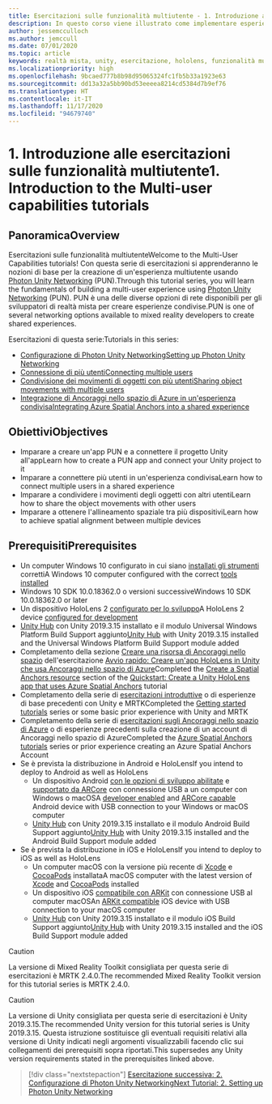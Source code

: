 ```yaml
---
title: Esercitazioni sulle funzionalità multiutente - 1. Introduzione alle esercitazioni sulle funzionalità multiutente
description: In questo corso viene illustrato come implementare esperienze multiutente condivise in un'applicazione HoloLens 2.
author: jessemcculloch
ms.author: jemccull
ms.date: 07/01/2020
ms.topic: article
keywords: realtà mista, unity, esercitazione, hololens, funzionalità multiutente, Photon, MRTK, mixed reality toolkit, UWP, ancoraggi nello spazio di Azure
ms.localizationpriority: high
ms.openlocfilehash: 9bcaed777b8b98d95065324fc1fb5b33a1923e63
ms.sourcegitcommit: dd13a32a5bb90bd53eeeea8214cd5384d7b9ef76
ms.translationtype: HT
ms.contentlocale: it-IT
ms.lasthandoff: 11/17/2020
ms.locfileid: "94679740"
---
```

# <a name="1-introduction-to-the-multi-user-capabilities-tutorials"></a><span data-ttu-id="c7dec-105">1. Introduzione alle esercitazioni sulle funzionalità multiutente</span><span class="sxs-lookup"><span data-stu-id="c7dec-105">1. Introduction to the Multi-user capabilities tutorials</span></span>

## <a name="overview"></a><span data-ttu-id="c7dec-106">Panoramica</span><span class="sxs-lookup"><span data-stu-id="c7dec-106">Overview</span></span>

<span data-ttu-id="c7dec-107">Esercitazioni sulle funzionalità multiutente</span><span class="sxs-lookup"><span data-stu-id="c7dec-107">Welcome to the Multi-User Capabilities tutorials!</span></span> <span data-ttu-id="c7dec-108">Con questa serie di esercitazioni si apprenderanno le nozioni di base per la creazione di un'esperienza multiutente usando <a href="https://www.photonengine.com/PUN" target="_blank">Photon Unity Networking</a> (PUN).</span><span class="sxs-lookup"><span data-stu-id="c7dec-108">Through this tutorial series, you will learn the fundamentals of building a multi-user experience using <a href="https://www.photonengine.com/PUN" target="_blank">Photon Unity Networking</a> (PUN).</span></span> <span data-ttu-id="c7dec-109">PUN è una delle diverse opzioni di rete disponibili per gli sviluppatori di realtà mista per creare esperienze condivise.</span><span class="sxs-lookup"><span data-stu-id="c7dec-109">PUN is one of several networking options available to mixed reality developers to create shared experiences.</span></span>

<span data-ttu-id="c7dec-110">Esercitazioni di questa serie:</span><span class="sxs-lookup"><span data-stu-id="c7dec-110">Tutorials in this series:</span></span>

* [<span data-ttu-id="c7dec-111">Configurazione di Photon Unity Networking</span><span class="sxs-lookup"><span data-stu-id="c7dec-111">Setting up Photon Unity Networking</span></span>](mr-learning-sharing-02.md)
* [<span data-ttu-id="c7dec-112">Connessione di più utenti</span><span class="sxs-lookup"><span data-stu-id="c7dec-112">Connecting multiple users</span></span>](mr-learning-sharing-03.md)
* [<span data-ttu-id="c7dec-113">Condivisione dei movimenti di oggetti con più utenti</span><span class="sxs-lookup"><span data-stu-id="c7dec-113">Sharing object movements with multiple users</span></span>](mr-learning-sharing-04.md)
* [<span data-ttu-id="c7dec-114">Integrazione di Ancoraggi nello spazio di Azure in un'esperienza condivisa</span><span class="sxs-lookup"><span data-stu-id="c7dec-114">Integrating Azure Spatial Anchors into a shared experience</span></span>](mr-learning-sharing-05.md)

## <a name="objectives"></a><span data-ttu-id="c7dec-115">Obiettivi</span><span class="sxs-lookup"><span data-stu-id="c7dec-115">Objectives</span></span>

* <span data-ttu-id="c7dec-116">Imparare a creare un'app PUN e a connettere il progetto Unity all'app</span><span class="sxs-lookup"><span data-stu-id="c7dec-116">Learn how to create a PUN app and connect your Unity project to it</span></span>
* <span data-ttu-id="c7dec-117">Imparare a connettere più utenti in un'esperienza condivisa</span><span class="sxs-lookup"><span data-stu-id="c7dec-117">Learn how to connect multiple users in a shared experience</span></span>
* <span data-ttu-id="c7dec-118">Imparare a condividere i movimenti degli oggetti con altri utenti</span><span class="sxs-lookup"><span data-stu-id="c7dec-118">Learn how to share the object movements with other users</span></span>
* <span data-ttu-id="c7dec-119">Imparare a ottenere l'allineamento spaziale tra più dispositivi</span><span class="sxs-lookup"><span data-stu-id="c7dec-119">Learn how to achieve spatial alignment between multiple devices</span></span>

## <a name="prerequisites"></a><span data-ttu-id="c7dec-120">Prerequisiti</span><span class="sxs-lookup"><span data-stu-id="c7dec-120">Prerequisites</span></span>

* <span data-ttu-id="c7dec-121">Un computer Windows 10 configurato in cui siano [installati gli strumenti](../../install-the-tools.md) corretti</span><span class="sxs-lookup"><span data-stu-id="c7dec-121">A Windows 10 computer configured with the correct [tools installed](../../install-the-tools.md)</span></span>
* <span data-ttu-id="c7dec-122">Windows 10 SDK 10.0.18362.0 o versioni successive</span><span class="sxs-lookup"><span data-stu-id="c7dec-122">Windows 10 SDK 10.0.18362.0 or later</span></span>
* <span data-ttu-id="c7dec-123">Un dispositivo HoloLens 2 [configurato per lo sviluppo](../../platform-capabilities-and-apis/using-visual-studio.md#enabling-developer-mode)</span><span class="sxs-lookup"><span data-stu-id="c7dec-123">A HoloLens 2 device [configured for development](../../platform-capabilities-and-apis/using-visual-studio.md#enabling-developer-mode)</span></span>
* <span data-ttu-id="c7dec-124"><a href="https://docs.unity3d.com/Manual/GettingStartedInstallingHub.html" target="_blank">Unity Hub</a> con Unity 2019.3.15 installato e il modulo Universal Windows Platform Build Support aggiunto</span><span class="sxs-lookup"><span data-stu-id="c7dec-124"><a href="https://docs.unity3d.com/Manual/GettingStartedInstallingHub.html" target="_blank">Unity Hub</a> with Unity 2019.3.15 installed and the Universal Windows Platform Build Support module added</span></span>
* <span data-ttu-id="c7dec-125">Completamento della sezione [Creare una risorsa di Ancoraggi nello spazio](https://docs.microsoft.com/azure/spatial-anchors/quickstarts/get-started-unity-hololens#create-a-spatial-anchors-resource) dell'esercitazione [Avvio rapido: Creare un'app HoloLens in Unity che usa Ancoraggi nello spazio di Azure](https://docs.microsoft.com/azure/spatial-anchors/quickstarts/get-started-unity-hololens)</span><span class="sxs-lookup"><span data-stu-id="c7dec-125">Completed the [Create a Spatial Anchors resource](https://docs.microsoft.com/azure/spatial-anchors/quickstarts/get-started-unity-hololens#create-a-spatial-anchors-resource) section of the [Quickstart: Create a Unity HoloLens app that uses Azure Spatial Anchors](https://docs.microsoft.com/azure/spatial-anchors/quickstarts/get-started-unity-hololens) tutorial</span></span>
* <span data-ttu-id="c7dec-126">Completamento della serie di [esercitazioni introduttive](mr-learning-base-01.md) o di esperienze di base precedenti con Unity e MRTK</span><span class="sxs-lookup"><span data-stu-id="c7dec-126">Completed the [Getting started tutorials](mr-learning-base-01.md) series or some basic prior experience with Unity and MRTK</span></span>
* <span data-ttu-id="c7dec-127">Completamento della serie di [esercitazioni sugli Ancoraggi nello spazio di Azure](mr-learning-asa-01.md) o di esperienze precedenti sulla creazione di un account di Ancoraggi nello spazio di Azure</span><span class="sxs-lookup"><span data-stu-id="c7dec-127">Completed the [Azure Spatial Anchors tutorials](mr-learning-asa-01.md) series or prior experience creating an Azure Spatial Anchors Account</span></span>
* <span data-ttu-id="c7dec-128">Se è prevista la distribuzione in Android e HoloLens</span><span class="sxs-lookup"><span data-stu-id="c7dec-128">If you intend to deploy to Android as well as HoloLens</span></span>
  * <span data-ttu-id="c7dec-129">Un dispositivo Android <a href="https://developer.android.com/studio/debug/dev-options" target="_blank">con le opzioni di sviluppo abilitate</a> e <a href="https://developers.google.com/ar/discover/supported-devices" target="_blank">supportato da ARCore</a> con connessione USB a un computer con Windows o macOS</span><span class="sxs-lookup"><span data-stu-id="c7dec-129">A <a href="https://developer.android.com/studio/debug/dev-options" target="_blank">developer enabled</a> and <a href="https://developers.google.com/ar/discover/supported-devices" target="_blank">ARCore capable</a> Android device with USB connection to your Windows or macOS computer</span></span>
  * <span data-ttu-id="c7dec-130"><a href="https://docs.unity3d.com/Manual/GettingStartedInstallingHub.html" target="_blank">Unity Hub</a> con Unity 2019.3.15 installato e il modulo Android Build Support aggiunto</span><span class="sxs-lookup"><span data-stu-id="c7dec-130"><a href="https://docs.unity3d.com/Manual/GettingStartedInstallingHub.html" target="_blank">Unity Hub</a> with Unity 2019.3.15 installed and the Android Build Support module added</span></span>
* <span data-ttu-id="c7dec-131">Se è prevista la distribuzione in iOS e HoloLens</span><span class="sxs-lookup"><span data-stu-id="c7dec-131">If you intend to deploy to iOS as well as HoloLens</span></span>
  * <span data-ttu-id="c7dec-132">Un computer macOS con la versione più recente di <a href="https://geo.itunes.apple.com/us/app/xcode/id497799835?mt=12" target="_blank">Xcode</a> e <a href="https://cocoapods.org" target="_blank">CocoaPods</a> installata</span><span class="sxs-lookup"><span data-stu-id="c7dec-132">A macOS computer with the latest version of <a href="https://geo.itunes.apple.com/us/app/xcode/id497799835?mt=12" target="_blank">Xcode</a> and <a href="https://cocoapods.org" target="_blank">CocoaPods</a> installed</span></span>
  * <span data-ttu-id="c7dec-133">Un dispositivo iOS <a href="https://developer.apple.com/documentation/arkit/verifying_device_support_and_user_permission" target="_blank">compatibile con ARKit</a> con connessione USB al computer macOS</span><span class="sxs-lookup"><span data-stu-id="c7dec-133">An <a href="https://developer.apple.com/documentation/arkit/verifying_device_support_and_user_permission" target="_blank">ARKit compatible</a> iOS device with USB connection to your macOS computer</span></span>
  * <span data-ttu-id="c7dec-134"><a href="https://docs.unity3d.com/Manual/GettingStartedInstallingHub.html" target="_blank">Unity Hub</a> con Unity 2019.3.15 installato e il modulo iOS Build Support aggiunto</span><span class="sxs-lookup"><span data-stu-id="c7dec-134"><a href="https://docs.unity3d.com/Manual/GettingStartedInstallingHub.html" target="_blank">Unity Hub</a> with Unity 2019.3.15 installed and the iOS Build Support module added</span></span>

> [!CAUTION]
> <span data-ttu-id="c7dec-135">La versione di Mixed Reality Toolkit consigliata per questa serie di esercitazioni è MRTK 2.4.0.</span><span class="sxs-lookup"><span data-stu-id="c7dec-135">The recommended Mixed Reality Toolkit version for this tutorial series is MRTK 2.4.0.</span></span>

> [!CAUTION]
> <span data-ttu-id="c7dec-136">La versione di Unity consigliata per questa serie di esercitazioni è Unity 2019.3.15.</span><span class="sxs-lookup"><span data-stu-id="c7dec-136">The recommended Unity version for this tutorial series is Unity 2019.3.15.</span></span> <span data-ttu-id="c7dec-137">Questa istruzione sostituisce gli eventuali requisiti relativi alla versione di Unity indicati negli argomenti visualizzabili facendo clic sui collegamenti dei prerequisiti sopra riportati.</span><span class="sxs-lookup"><span data-stu-id="c7dec-137">This supersedes any Unity version requirements stated in the prerequisites linked above.</span></span>

> [!div class="nextstepaction"]
> [<span data-ttu-id="c7dec-138">Esercitazione successiva: 2. Configurazione di Photon Unity Networking</span><span class="sxs-lookup"><span data-stu-id="c7dec-138">Next Tutorial: 2. Setting up Photon Unity Networking</span></span>](mr-learning-sharing-02.md)
